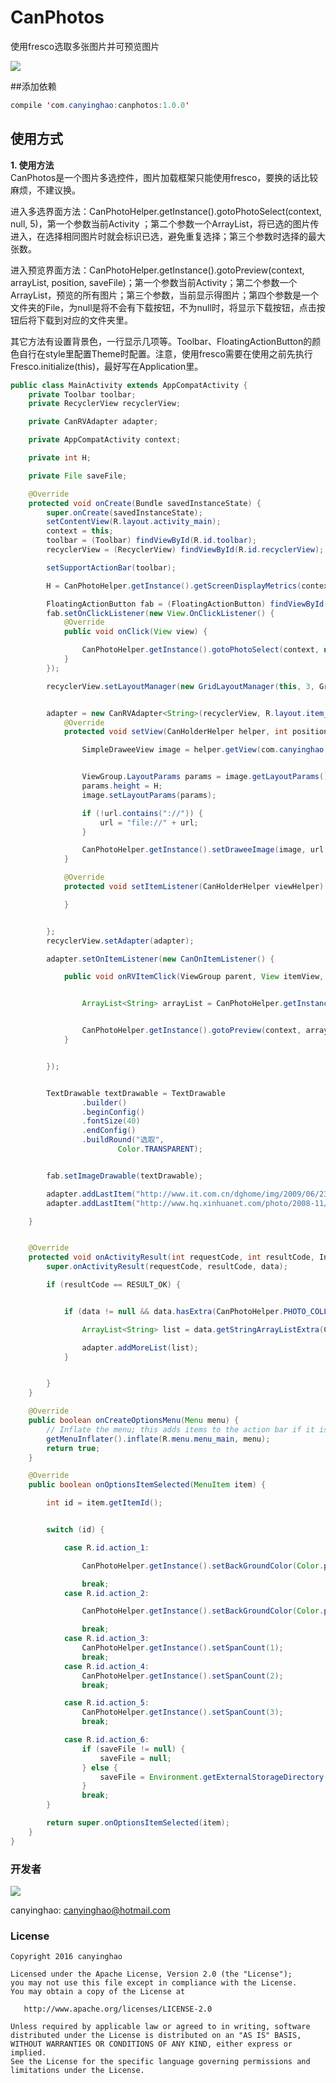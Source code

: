 # CanPhotos
使用fresco选取多张图片并可预览图片


 ![](./pic/CanPhotos.gif)  

##添加依赖
```JAVA
compile 'com.canyinghao:canphotos:1.0.0'
```

## 使用方式 
**1. 使用方法**  
CanPhotos是一个图片多选控件，图片加载框架只能使用fresco，要换的话比较麻烦，不建议换。

进入多选界面方法：CanPhotoHelper.getInstance().gotoPhotoSelect(context, null, 5)，第一个参数当前Activity ；第二个参数一个ArrayList<String>，将已选的图片传进入，在选择相同图片时就会标识已选，避免重复选择；第三个参数时选择的最大张数。

进入预览界面方法：CanPhotoHelper.getInstance().gotoPreview(context, arrayList, position, saveFile)；第一个参数当前Activity；第二个参数一个ArrayList<String>，预览的所有图片；第三个参数，当前显示得图片；第四个参数是一个文件夹的File，为null是将不会有下载按钮，不为null时，将显示下载按钮，点击按钮后将下载到对应的文件夹里。

其它方法有设置背景色，一行显示几项等。Toolbar、FloatingActionButton的颜色自行在style里配置Theme时配置。注意，使用fresco需要在使用之前先执行Fresco.initialize(this)，最好写在Application里。
```JAVA
public class MainActivity extends AppCompatActivity {
    private Toolbar toolbar;
    private RecyclerView recyclerView;

    private CanRVAdapter adapter;

    private AppCompatActivity context;

    private int H;

    private File saveFile;

    @Override
    protected void onCreate(Bundle savedInstanceState) {
        super.onCreate(savedInstanceState);
        setContentView(R.layout.activity_main);
        context = this;
        toolbar = (Toolbar) findViewById(R.id.toolbar);
        recyclerView = (RecyclerView) findViewById(R.id.recyclerView);

        setSupportActionBar(toolbar);

        H = CanPhotoHelper.getInstance().getScreenDisplayMetrics(context).widthPixels / 3;

        FloatingActionButton fab = (FloatingActionButton) findViewById(R.id.fab);
        fab.setOnClickListener(new View.OnClickListener() {
            @Override
            public void onClick(View view) {

                CanPhotoHelper.getInstance().gotoPhotoSelect(context, null, 5);
            }
        });

        recyclerView.setLayoutManager(new GridLayoutManager(this, 3, GridLayoutManager.VERTICAL, false));


        adapter = new CanRVAdapter<String>(recyclerView, R.layout.item_album) {
            @Override
            protected void setView(CanHolderHelper helper, int position, String url) {

                SimpleDraweeView image = helper.getView(com.canyinghao.canphotos.R.id.image);


                ViewGroup.LayoutParams params = image.getLayoutParams();
                params.height = H;
                image.setLayoutParams(params);

                if (!url.contains("://")) {
                    url = "file://" + url;
                }

                CanPhotoHelper.getInstance().setDraweeImage(image, url, 0, 0);
            }

            @Override
            protected void setItemListener(CanHolderHelper viewHelper) {

            }


        };
        recyclerView.setAdapter(adapter);

        adapter.setOnItemListener(new CanOnItemListener() {

            public void onRVItemClick(ViewGroup parent, View itemView, int position) {


                ArrayList<String> arrayList = CanPhotoHelper.getInstance().getLocalPreviewList((ArrayList<String>) adapter.getList());


                CanPhotoHelper.getInstance().gotoPreview(context, arrayList, position, saveFile);
            }


        });


        TextDrawable textDrawable = TextDrawable
                .builder()
                .beginConfig()
                .fontSize(40)
                .endConfig()
                .buildRound("选取",
                        Color.TRANSPARENT);


        fab.setImageDrawable(textDrawable);

        adapter.addLastItem("http://www.it.com.cn/dghome/img/2009/06/23/17/090623_tv_tf2_13h.jpg");
        adapter.addLastItem("http://www.hq.xinhuanet.com/photo/2008-11/12/xinsrc_5831105121112593526741.jpg");

    }


    @Override
    protected void onActivityResult(int requestCode, int resultCode, Intent data) {
        super.onActivityResult(requestCode, resultCode, data);

        if (resultCode == RESULT_OK) {


            if (data != null && data.hasExtra(CanPhotoHelper.PHOTO_COLLECTION)) {

                ArrayList<String> list = data.getStringArrayListExtra(CanPhotoHelper.PHOTO_COLLECTION);

                adapter.addMoreList(list);
            }


        }
    }

    @Override
    public boolean onCreateOptionsMenu(Menu menu) {
        // Inflate the menu; this adds items to the action bar if it is present.
        getMenuInflater().inflate(R.menu.menu_main, menu);
        return true;
    }

    @Override
    public boolean onOptionsItemSelected(MenuItem item) {

        int id = item.getItemId();


        switch (id) {

            case R.id.action_1:

                CanPhotoHelper.getInstance().setBackGroundColor(Color.parseColor("#222222"));

                break;
            case R.id.action_2:

                CanPhotoHelper.getInstance().setBackGroundColor(Color.parseColor("#eeeeee"));

                break;
            case R.id.action_3:
                CanPhotoHelper.getInstance().setSpanCount(1);
                break;
            case R.id.action_4:
                CanPhotoHelper.getInstance().setSpanCount(2);
                break;

            case R.id.action_5:
                CanPhotoHelper.getInstance().setSpanCount(3);
                break;

            case R.id.action_6:
                if (saveFile != null) {
                    saveFile = null;
                } else {
                    saveFile = Environment.getExternalStorageDirectory();
                }
                break;
        }

        return super.onOptionsItemSelected(item);
    }
}

``` 





### 开发者

![](https://avatars3.githubusercontent.com/u/12572840?v=3&s=460) 

canyinghao: <canyinghao@hotmail.com>  


### License

    Copyright 2016 canyinghao

    Licensed under the Apache License, Version 2.0 (the "License");
    you may not use this file except in compliance with the License.
    You may obtain a copy of the License at

       http://www.apache.org/licenses/LICENSE-2.0

    Unless required by applicable law or agreed to in writing, software
    distributed under the License is distributed on an "AS IS" BASIS,
    WITHOUT WARRANTIES OR CONDITIONS OF ANY KIND, either express or implied.
    See the License for the specific language governing permissions and
    limitations under the License.




